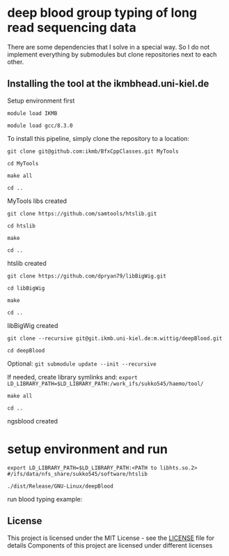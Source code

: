 # deep blood group typing of long read sequencing data 
There are some dependencies that I solve in a special way. So I do not implement everything by submodules but clone repositories next to each other. 

## Installing the tool at the ikmbhead.uni-kiel.de

Setup environment first

`module load IKMB`

`module load gcc/8.3.0`

To install this pipeline, simply clone the repository to a location:

`git clone git@github.com:ikmb/BfxCppClasses.git MyTools`

`cd MyTools`

`make all`

`cd ..`

MyTools libs created

`git clone https://github.com/samtools/htslib.git`

`cd htslib`

`make`

`cd ..`

htslib created

`git clone https://github.com/dpryan79/libBigWig.git`

`cd libBigWig`

`make`

`cd ..`

libBigWig created

`git clone --recursive git@git.ikmb.uni-kiel.de:m.wittig/deepBlood.git`

`cd deepBlood`

Optional: `git submodule update --init --recursive`

If needed, create library symlinks and: `export LD_LIBRARY_PATH=$LD_LIBRARY_PATH:/work_ifs/sukko545/haemo/tool/`

`make all`

`cd ..`

ngsblood created


# setup environment and run

`export LD_LIBRARY_PATH=$LD_LIBRARY_PATH:<PATH to libhts.so.2> #/ifs/data/nfs_share/sukko545/software/htslib`

`./dist/Release/GNU-Linux/deepBlood`

run blood typing example:


## License

This project is licensed under the MIT License - see the [LICENSE](LICENSE) file for details
Components of this project are licensed under different licenses




